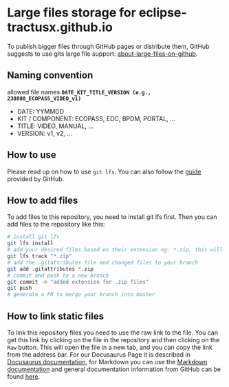 # Large files storage for eclipse-tractusx.github.io

To publish bigger files through GitHub pages or distribute them, GitHub suggests to use gits large file support: [about-large-files-on-github](https://docs.github.com/en/repositories/working-with-files/managing-large-files/about-large-files-on-github).

## Naming convention

allowed file names **`DATE_KIT_TITLE_VERSION (e.g., 230808_ECOPASS_VIDEO_v1)`**

- DATE: YYMMDD
- KIT / COMPONENT: ECOPASS, EDC, BPDM, PORTAL, ...
- TITLE: VIDEO, MANUAL, ...
- VERSION: v1, v2, ...

## How to use

Please read up on how to use `git lfs`. You can also follow the [guide](https://docs.github.com/en/repositories/working-with-files/managing-large-files/installing-git-large-file-storage) provided by GitHub.

## How to add files

To add files to this repository, you need to install git lfs first. Then you can add files to the repository like this:

```bash
# install git lfs
git lfs install
# add your desired files based on their extension eg. *.zip, this will update the .gitattributes file
git lfs track "*.zip"
# add the .gitattributes file and changed files to your branch
git add .gitattributes *.zip
# commit and push to a new branch
git commit -m "added extension for .zip files"
git push
# generate a PR to merge your branch into master
```

## How to link static files

To link this repository files you need to use the raw link to the file. You can get this link by clicking on the file in the repository and then clicking on the `Raw` button. This will open the file in a new tab, and you can copy the link from the address bar.
For our Docusaurus Page it is described in [Docusaurus documentation](https://docusaurus.io/docs/static-assets#referencing-your-static-asset), for Markdown you can use the [Markdown documentation](https://www.markdownguide.org/basic-syntax/#link-best-practices) and general documentation information from GitHub can be found [here](https://docs.github.com/en/get-started/writing-on-github/getting-started-with-writing-and-formatting-on-github/basic-writing-and-formatting-syntax#relative-links).
